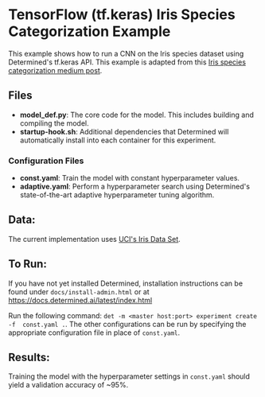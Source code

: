 # TensorFlow (tf.keras) Iris Species Categorization Example

This example shows how to run a CNN on the Iris species dataset using
Determined's tf.keras API. This example is adapted from this [Iris species 
categorization medium post](https://medium.com/@nickbortolotti/iris-species-categorization-using-tf-keras-tf-data-and-differences-between-eager-mode-on-and-off-9b4693e0b22).

## Files
* **model_def.py**: The core code for the model. This includes building and compiling the model.
* **startup-hook.sh**: Additional dependencies that Determined will automatically install into each container for this experiment.

### Configuration Files
* **const.yaml**: Train the model with constant hyperparameter values.
* **adaptive.yaml**: Perform a hyperparameter search using Determined's state-of-the-art adaptive hyperparameter tuning algorithm.

## Data:
The current implementation uses [UCI's Iris Data Set](https://archive.ics.uci.edu/ml/datasets/iris).

## To Run:
If you have not yet installed Determined, installation instructions can be found
under `docs/install-admin.html` or at https://docs.determined.ai/latest/index.html

Run the following command: `det -m <master host:port> experiment create -f 
const.yaml .`. The other configurations can be run by specifying the appropriate 
configuration file in place of `const.yaml`.

## Results:
Training the model with the hyperparameter settings in `const.yaml` should yield 
a validation accuracy of ~95%.
